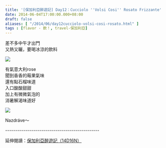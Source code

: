 ```yaml
---
title: '[保加利亞醉遊記] Day12：Cucciolo ''Volsi Cosi'' Rosato Frizzante'
date: 2014-06-04T17:00:00.000+08:00
draft: false
aliases: [ "/2014/06/day12cucciolo-volsi-cosi-rosato.html" ]
tags : [flavor - 飲！, travel-保加利亞]
---
```


差不多中午才出門  
又熱又曬，要喝冰涼的飲料  

![](/images/bulgaria12a.jpg)

有氣意大利rose  
聞到香香的莓果氣味  
還有點石榴味道  
入口酸酸甜甜  
加上有微微氣泡的  
消暑解渴味道好  

![](/images/bulgaria12a1.jpg)

Nazdráve～  
  
\-----------------------------------------------  
  
延伸閱讀：[保加利亞醉遊記（14D16N）](https://hidie.net/bulgaria14d16n/)
